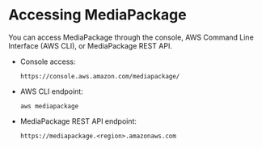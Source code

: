 # Accessing MediaPackage<a name="accessing-emp"></a>

You can access MediaPackage through the console, AWS Command Line Interface \(AWS CLI\), or MediaPackage REST API\. 
+ Console access: 

  ```
  https://console.aws.amazon.com/mediapackage/
  ```
+ AWS CLI endpoint: 

  ```
  aws mediapackage
  ```
+ MediaPackage REST API endpoint: 

  ```
  https://mediapackage.<region>.amazonaws.com 
  ```